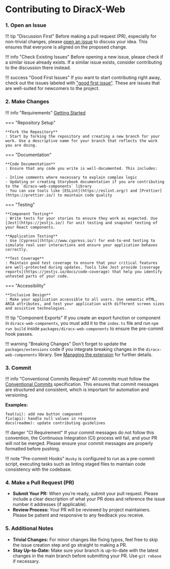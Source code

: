 # Contributing to DiracX-Web

### 1. Open an Issue

!!! tip "Discussion First"
    Before making a pull request (PR), especially for non-trivial changes, please [open an issue](https://github.com/DIRACGrid/diracx-web/issues) to discuss your idea. This ensures that everyone is aligned on the proposed change.

!!! info "Check Existing Issues"
    Before opening a new issue, please check if a similar issue already exists. If a similar issue exists, consider contributing to the discussion there instead.

!!! success "Good First Issues"
    If you want to start contributing right away, check out the issues labeled with ["good first issue"](https://github.com/DIRACGrid/diracx-web/labels/good%20first%20issue). These are issues that are well-suited for newcomers to the project.

### 2. Make Changes

!!! info "Requirements"
    [Getting Started](../tutorials/getting_started.md)

=== "Repository Setup"

    **Fork the Repository**
    : Start by forking the repository and creating a new branch for your work. Use a descriptive name for your branch that reflects the work you are doing.

=== "Documentation"

    **Code Documentation**
    : Ensure that any code you write is well-documented. This includes:
    
    - Inline comments where necessary to explain complex logic
    - Updating or creating Storybook documentation if you are contributing to the `diracx-web-components` library
    - You can use tools like [ESLint](https://eslint.org/) and [Prettier](https://prettier.io/) to maintain code quality

=== "Testing"

    **Component Testing**
    : Write tests for your stories to ensure they work as expected. Use [Jest](https://jestjs.io/) for unit testing and snapshot testing of your React components.

    **Application Testing**
    : Use [Cypress](https://www.cypress.io/) for end-to-end testing to simulate real user interactions and ensure your application behaves correctly.

    **Test Coverage**
    : Maintain good test coverage to ensure that your critical features are well-protected during updates. Tools like Jest provide [coverage reports](https://jestjs.io/docs/code-coverage) that help you identify untested parts of your code.

=== "Accessibility"

    **Inclusive Design**
    : Make your application accessible to all users. Use semantic HTML, ARIA attributes, and test your application with different screen sizes and assistive technologies.

!!! tip "Component Exports"
    If you create an export function or component in `diracx-web-components`, you must add it to the `index.ts` file and run `npm run build` inside `packages/diracx-web-components` to ensure the pre-commit hook passes.

!!! warning "Breaking Changes"
    Don't forget to update the `packages/extensions` code if you integrate breaking changes in the `diracx-web-components` library. See [Managing the extension](manage_extension.md) for further details. 

### 3. Commit

!!! info "Conventional Commits Required"
    All commits must follow the [Conventional Commits](https://www.conventionalcommits.org/) specification. This ensures that commit messages are structured and consistent, which is important for automation and versioning.

**Examples:**
```
feat(ui): add new button component
fix(api): handle null values in response
docs(readme): update contributing guidelines
```

!!! danger "CI Requirement"
    If your commit messages do not follow this convention, the Continuous Integration (CI) process will fail, and your PR will not be merged. Please ensure your commit messages are properly formatted before pushing.

!!! note "Pre-commit Hooks"
    `Husky` is configured to run as a pre-commit script, executing tasks such as linting staged files to maintain code consistency with the codebase.


### 4. Make a Pull Request (PR)

- **Submit Your PR:** When you’re ready, submit your pull request. Please include a clear description of what your PR does and reference the issue number it addresses (if applicable).
- **Review Process:** Your PR will be reviewed by project maintainers. Please be patient and responsive to any feedback you receive.

### 5. Additional Notes

- **Trivial Changes:** For minor changes like fixing typos, feel free to skip the issue creation step and go straight to making a PR.
- **Stay Up-to-Date:** Make sure your branch is up-to-date with the latest changes in the main branch before submitting your PR. Use `git rebase` if necessary.